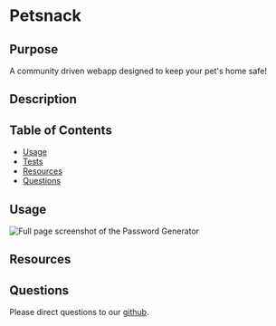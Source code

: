 # Petsnack

## Purpose

  <p>A community driven webapp designed to keep your pet's home safe!</p>

## Description

  <p> </p>

## Table of Contents

- [Usage](#usage)
- [Tests](#tests)
- [Resources](#resources)
- [Questions](#questions)

## Usage

  <p></p>
  
  ![Full page screenshot of the Password Generator](public/assets/images/full-page-screenshot.png)

## Resources

## Questions

Please direct questions to our [github](https://github.com/esimondet/petsnack).
